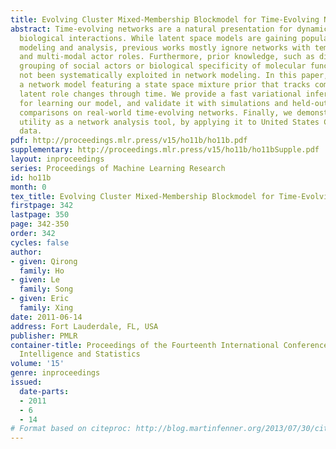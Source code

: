 ```yaml
---
title: Evolving Cluster Mixed-Membership Blockmodel for Time-Evolving Networks
abstract: Time-evolving networks are a natural presentation for dynamic social and
  biological interactions. While latent space models are gaining popularity in network
  modeling and analysis, previous works mostly ignore networks with temporal behavior
  and multi-modal actor roles. Furthermore, prior knowledge, such as division and
  grouping of social actors or biological specificity of molecular functions, has
  not been systematically exploited in network modeling. In this paper, we develop
  a network model featuring a state space mixture prior that tracks complex actor
  latent role changes through time. We provide a fast variational inference algorithm
  for learning our model, and validate it with simulations and held-out likelihood
  comparisons on real-world time-evolving networks. Finally, we demonstrate our model’s
  utility as a network analysis tool, by applying it to United States Congress voting
  data.
pdf: http://proceedings.mlr.press/v15/ho11b/ho11b.pdf
supplementary: http://proceedings.mlr.press/v15/ho11b/ho11bSupple.pdf
layout: inproceedings
series: Proceedings of Machine Learning Research
id: ho11b
month: 0
tex_title: Evolving Cluster Mixed-Membership Blockmodel for Time-Evolving Networks
firstpage: 342
lastpage: 350
page: 342-350
order: 342
cycles: false
author:
- given: Qirong
  family: Ho
- given: Le
  family: Song
- given: Eric
  family: Xing
date: 2011-06-14
address: Fort Lauderdale, FL, USA
publisher: PMLR
container-title: Proceedings of the Fourteenth International Conference on Artificial
  Intelligence and Statistics
volume: '15'
genre: inproceedings
issued:
  date-parts:
  - 2011
  - 6
  - 14
# Format based on citeproc: http://blog.martinfenner.org/2013/07/30/citeproc-yaml-for-bibliographies/
---
```

